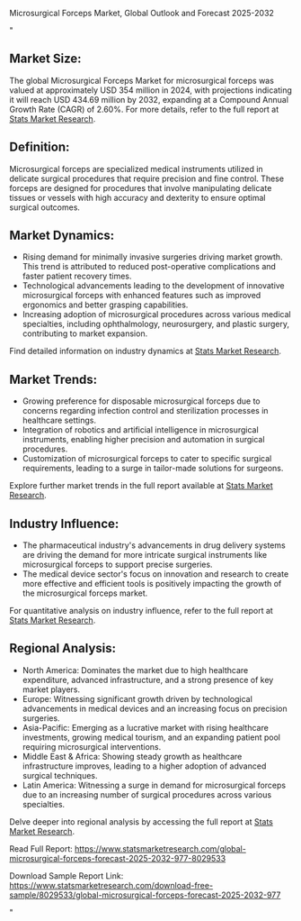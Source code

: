 Microsurgical Forceps Market, Global Outlook and Forecast 2025-2032

"<h2>Market Size:</h2>
<p>The global Microsurgical Forceps Market for microsurgical forceps was valued at approximately USD 354 million in 2024, with projections indicating it will reach USD 434.69 million by 2032, expanding at a Compound Annual Growth Rate (CAGR) of 2.60%. For more details, refer to the full report at <a href='https://www.statsmarketresearch.com/global-microsurgical-forceps-forecast-2025-2032-977-8029533'>Stats Market Research</a>.</p>

<h2>Definition:</h2>
<p>Microsurgical forceps are specialized medical instruments utilized in delicate surgical procedures that require precision and fine control. These forceps are designed for procedures that involve manipulating delicate tissues or vessels with high accuracy and dexterity to ensure optimal surgical outcomes.</p>

<h2>Market Dynamics:</h2>
<ul>
  <li>Rising demand for minimally invasive surgeries driving market growth. This trend is attributed to reduced post-operative complications and faster patient recovery times.</li>
  <li>Technological advancements leading to the development of innovative microsurgical forceps with enhanced features such as improved ergonomics and better grasping capabilities.</li>
  <li>Increasing adoption of microsurgical procedures across various medical specialties, including ophthalmology, neurosurgery, and plastic surgery, contributing to market expansion.</li>
</ul>
<p>Find detailed information on industry dynamics at <a href='https://www.statsmarketresearch.com/global-microsurgical-forceps-forecast-2025-2032-977-8029533'>Stats Market Research</a>.</p>

<h2>Market Trends:</h2>
<ul>
  <li>Growing preference for disposable microsurgical forceps due to concerns regarding infection control and sterilization processes in healthcare settings.</li>
  <li>Integration of robotics and artificial intelligence in microsurgical instruments, enabling higher precision and automation in surgical procedures.</li>
  <li>Customization of microsurgical forceps to cater to specific surgical requirements, leading to a surge in tailor-made solutions for surgeons.</li>
</ul>
<p>Explore further market trends in the full report available at <a href='https://www.statsmarketresearch.com/global-microsurgical-forceps-forecast-2025-2032-977-8029533'>Stats Market Research</a>.</p>

<h2>Industry Influence:</h2>
<ul>
  <li>The pharmaceutical industry's advancements in drug delivery systems are driving the demand for more intricate surgical instruments like microsurgical forceps to support precise surgeries.</li>
  <li>The medical device sector's focus on innovation and research to create more effective and efficient tools is positively impacting the growth of the microsurgical forceps market.</li>
</ul>
<p>For quantitative analysis on industry influence, refer to the full report at <a href='https://www.statsmarketresearch.com/global-microsurgical-forceps-forecast-2025-2032-977-8029533'>Stats Market Research</a>.</p>

<h2>Regional Analysis:</h2>
<ul>
  <li>North America: Dominates the market due to high healthcare expenditure, advanced infrastructure, and a strong presence of key market players.</li>
  <li>Europe: Witnessing significant growth driven by technological advancements in medical devices and an increasing focus on precision surgeries.</li>
  <li>Asia-Pacific: Emerging as a lucrative market with rising healthcare investments, growing medical tourism, and an expanding patient pool requiring microsurgical interventions.</li>
  <li>Middle East & Africa: Showing steady growth as healthcare infrastructure improves, leading to a higher adoption of advanced surgical techniques.</li>
  <li>Latin America: Witnessing a surge in demand for microsurgical forceps due to an increasing number of surgical procedures across various specialties.</li>
</ul>
<p>Delve deeper into regional analysis by accessing the full report at <a href='https://www.statsmarketresearch.com/global-microsurgical-forceps-forecast-2025-2032-977-8029533'>Stats Market Research</a>.</p>

<p>Read Full Report: <a href='https://www.statsmarketresearch.com/global-microsurgical-forceps-forecast-2025-2032-977-8029533'>https://www.statsmarketresearch.com/global-microsurgical-forceps-forecast-2025-2032-977-8029533</a></p>
<p>Download Sample Report Link: <a href='https://www.statsmarketresearch.com/download-free-sample/8029533/global-microsurgical-forceps-forecast-2025-2032-977'>https://www.statsmarketresearch.com/download-free-sample/8029533/global-microsurgical-forceps-forecast-2025-2032-977</a></p>"
